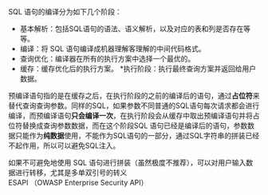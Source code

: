 

SQL 语句的编译分为如下几个阶段：
* 基本解析：包括SQL语句的语法、语义解析，以及对应的表和列是否存在等等。
* 编译：将 SQL 语句编译成机器理解客理解的中间代码格式。
* 查询优化：编译器在所有的执行方案中选择一个最优的。
* 缓存：缓存优化后的执行方案。
*执行阶段：执行最终查询方案并返回给用户数据。

​预编译语句指的是在缓存之后，在执行阶段的之前的编译后的语句，通过**占位符**来替代查询查询参数。同样的SQL，如果参数不同普通的SQL语句每次请求都会进行编译，而预编译语句**只会编译一次**，在执行阶段会从缓存中取出预编译语句并将占位符替换成查询参数数据，而在这个阶段SQL 语句已经是编译后的语句，参数数据只能作为**纯数据**使用，不能作为SQL语句的一部分，通过SQL字符串的拼装已经不起作用，所以可以避免SQL注入。  



​如果不可避免地使用 SQL 语句进行拼装（虽然极度不推荐），可以对用户输入数据进行转移，尤其是多单双引号的转义  
 ESAPI （OWASP Enterprise Security API）